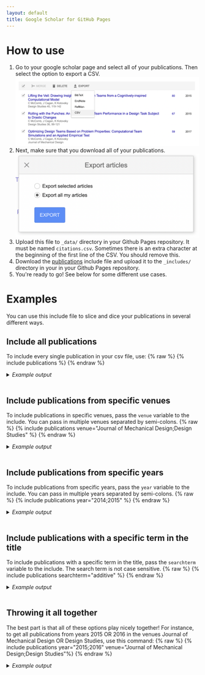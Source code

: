 ```yaml
---
layout: default
title: Google Scholar for GitHub Pages
---
```


# How to use
1. Go to your google scholar page and select all of your publications. Then select the option to export a CSV. ![](/assets/images/export-csv.png)
2. Next, make sure that you download all of your publications. ![](/assets/images/export-all.png)
3. Upload this file to `_data/` directory in your Github Pages repository. It must be named `citations.csv`. Sometimes there is an extra character at the beginning of the first line of the CSV. You should remove this.
4. Download the [publications](https://github.com/cmccomb/google-scholar-for-github-pages/blob/main/_includes/publications) include file and upload it to the `_includes/` directory in your in your Github Pages repository.
5. You're ready to go! See below for some different use cases. 

# Examples
You can use this include file to slice and dice your publications in several different ways. 

## Include all publications
To include every single publication in your csv file, use:
{% raw %}
{% include publications %}
{% endraw %}

<details>
<summary><i>Example output</i></summary>
{% include publications %}
</details>
<br/>

  
## Include publications from specific venues
To include publications in specific venues, pass the `venue` variable to the include. You can pass in multiple venues separated by semi-colons.
{% raw %}
{% include publications venue="Journal of Mechanical Design;Design Studies" %}
{% endraw %}

<details>
<summary><i>Example output</i></summary>
{% include publications venue="Journal of Mechanical Design;Design Studies" %}
</details>
<br/>

## Include publications from specific years
To include publications from specific years, pass the `year` variable to the include. You can pass in multiple years separated by semi-colons.
{% raw %}
{% include publications year="2014;2015" %}
{% endraw %}

<details>
<summary><i>Example output</i></summary>
{% include publications year="2014;2015" %}
</details>
<br/>



## Include publications with a specific term in the title
To include publications with a specific term in the title, pass the `searchterm` variable to the include. The search term is not case sensitive.
{% raw %}
{% include publications searchterm="additive" %}
{% endraw %}

<details>
<summary><i>Example output</i></summary>
{% include publications year="2014;2015" %}
</details>
<br/>

## Throwing it all together
The best part is that all of these options play nicely together! For instance, to get all publications from years 2015 OR 2016 in the venues Journal of Mechanical Design OR Design Studies, use this command:
{% raw %}
{% include publications year="2015;2016" venue="Journal of Mechanical Design;Design Studies"%}
{% endraw %}

<details>
<summary><i>Example output</i></summary>
{% include publications year="2015;2016" venue="Journal of Mechanical Design;Design Studies"%}
</details>

